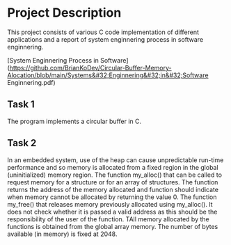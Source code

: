 # Project Description
This project consists of various C code implementation of different applications and a report of system enginnering process in software enginnering.


[System Enginnering Process in Software](https://github.com/BrianKoDev/Circular-Buffer-Memory-Alocation/blob/main/Systems&#32;Enginnering&#32;in&#32;Software Enginnering.pdf)

## Task 1
The program implements a circular buffer in C.


## Task 2

In an embedded system, use of the heap can cause unpredictable run-time performance and so memory is allocated from a fixed region in the global (uninitialized) memory region. 
The function my_alloc() that can be called to request memory for a structure or for an array of structures. The function returns the address of the memory allocated and function should indicate when memory cannot be allocated by returning the value 0. 
The function my_free() that releases memory previously allocated using my_alloc(). It does not check whether it is passed a valid address as this should be the responsibility of the user of the function. 
TAll memory allocated by the functions is obtained from the global array memory. The number of bytes available (in memory) is fixed at 2048. 
